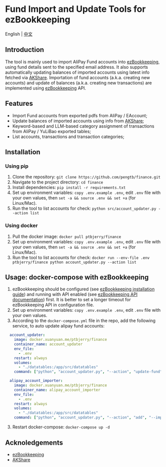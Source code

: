 # Fund Import and Update Tools for ezBookkeeping

English | [中文](README.cn.md)

## Introduction

The tool is mainly used to import AliPay Fund accounts into [ezBookkeeping](https://github.com/mayswind/ezbookkeeping), using fund details sent to the specified email address.
It also supports automatically updating balances of imported accounts using latest info fetched via [AKShare](https://akshare.akfamily.xyz/index.html).
Importation of fund accounts (a.k.a. creating new accounts) and update of balances (a.k.a. creating new transactions) are implemented using [ezBookkeeping](https://github.com/mayswind/ezbookkeeping) API.

## Features

- Import Fund accounts from exported pdfs from AliPay / EAccount;
- Update balances of imported accounts using info from [AKShare](https://akshare.akfamily.xyz/index.html);
- Keyword-based and LLM-based category assignment of transactions from AliPay / YuLiBao exported tables;
- List accounts, transactions and transaction categories;

## Installation

### Using pip

1. Clone the repository: `git clone https://github.com/pengtb/finance.git`
2. Navigate to the project directory: `cd finance`
3. Install dependencies: `pip install -r requirements.txt`
4. Set up environment variables: `copy .env.example .env`, edit `.env` file with your own values, then `set -a && source .env && set +a` (for Linux/Mac).
5. Run the tool to list accounts for check: `python src/account_updater.py --action list`

### Using docker

1. Pull the docker image: `docker pull ptbjerry/finance`
2. Set up environment variables: `copy .env.example .env`, edit `.env` file with your own values, then `set -a && source .env && set +a` (for Linux/Mac).
3. Run the tool to list accounts for check: `docker run --env-file .env ptbjerry/finance python account_updater.py --action list`

## Usage: docker-compose with ezBookkeeping

1. ezBookkeeping should be configured (see [ezBookkeeping installation guide](http://ezbookkeeping.mayswind.net/installation#use-docker-compose)) and running with API enabled (see [ezBookkeeping API documentation](http://ezbookkeeping.mayswind.net/httpapi)) first. 
It is better to set a longer timeout for ezBookkeeping API in configuration file.
1. Set up environment variables: `copy .env.example .env`, edit `.env` file with your own values.
2. According to the `docker-compose.yml` file in the repo, add the following service, to auto update alipay fund accounts:

```yaml
  account_updater:
    image: docker.xuanyuan.me/ptbjerry/finance
    container_name: account_updater
    env_file:
      - .env
    restart: always
    volumes:
      - "./datatables:/app/src/datatables"
    command: ["python", "account_updater.py", "--action", "update-fund", "--update-info", "--crontab", "${CRON_ACCOUNT_UPDATER}"]

  alipay_account_importer:
    image: docker.xuanyuan.me/ptbjerry/finance
    container_name: alipay_account_importer
    env_file:
      - .env
    restart: always
    volumes:
      - "./datatables:/app/src/datatables"
    command: ["python", "account_updater.py", "--action", "add", "--importer", "alipay", "--crontab", "${CRON_ACCOUNT_IMPORTER}"]
```

3. Restart docker-compose: `docker-compose up -d`

## Acknoledgements

- [ezBookkeeping](https://github.com/mayswind/ezbookkeeping)
- [AKShare](https://akshare.akfamily.xyz/index.html)
